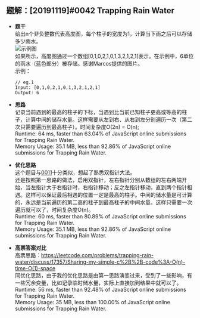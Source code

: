 ## 题解：[20191119]#0042 Trapping Rain Water
- **题干**   
给出n个非负整数代表高度图，每个柱子的宽度为1，计算当下雨之后可以存储多少雨水。   
![示例图](https://assets.leetcode.com/uploads/2018/10/22/rainwatertrap.png)   
如果所示，高度图通过一个数组[0,1,0,2,1,0,1,3,2,1,2,1]表示。在示例中，6单位的雨水（蓝色部分）被存储。感谢Marcos提供的图片。   
  示例：   
  ```
  // eg.1
  Input: [0,1,0,2,1,0,1,3,2,1,2,1]
  Output: 6
  ```
- **思路**   
记录当前遇到的最高的柱子的下标，当遇到比当前已知柱子更高或等高的柱子，计算中间的储存水量。这样需要从左到右、从右到左分别遍历一次（第二次只需要遍历到最高柱子）。时间复杂度O(2n) = O(n);   
Runtime: 64 ms, faster than 63.04% of JavaScript online submissions for Trapping Rain Water.   
Memory Usage: 35.1 MB, less than 92.86% of JavaScript online submissions for Trapping Rain Water.   

- **优化思路**   
这个题目与[0011](https://github.com/jinglecjy/leetcode-js/blob/master/analysis/0011ContainerWithMostWater.md)十分类似，想起了熟悉双指针大法。   
还是按照第一思路的做法，启用双指针，左右指针分别从数组的左右两端开始，当左指针大于右指针时，右指针移动；反之左指针移动，直到两个指针相遇。这样可以保证最后相遇的位置一定是最高的柱子。中间的储水量是可计算的，永远是当前遍历的第二高的柱子到最高柱子的中间水量。这样只需要一次遍历就可以了，时间复杂度O(n)。       
Runtime: 60 ms, faster than 80.89% of JavaScript online submissions for Trapping Rain Water.   
Memory Usage: 35.1 MB, less than 92.86% of JavaScript online submissions for Trapping Rain Water.    
 

- **高票答案对比**   
高票思路：https://leetcode.com/problems/trapping-rain-water/discuss/17357/Sharing-my-simple-c%2B%2B-code%3A-O(n)-time-O(1)-space   
同优化思路，由于我的优化思路是由第一思路演变过来，受到了一些影响，有一些冗余变量，比如记录临时储水量，实际上直接加到结果中就可以了。   
Runtime: 56 ms, faster than 92.48% of JavaScript online submissions for Trapping Rain Water.   
Memory Usage: 35 MB, less than 100.00% of JavaScript online submissions for Trapping Rain Water.      